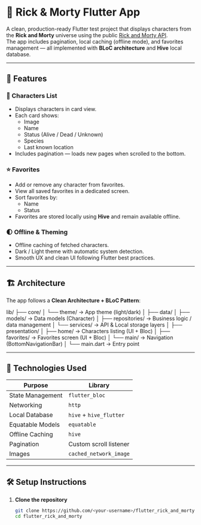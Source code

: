 # 🧪 Rick & Morty Flutter App

A clean, production-ready Flutter test project that displays characters from the **Rick and Morty** universe using the public [Rick and Morty API](https://rickandmortyapi.com/documentation).  
The app includes pagination, local caching (offline mode), and favorites management — all implemented with **BLoC architecture** and **Hive** local database.

---

## 🚀 Features

### 🧍 Characters List
- Displays characters in card view.
- Each card shows:
  - Image  
  - Name  
  - Status (Alive / Dead / Unknown)  
  - Species  
  - Last known location  
- Includes pagination — loads new pages when scrolled to the bottom.

### ⭐ Favorites
- Add or remove any character from favorites.
- View all saved favorites in a dedicated screen.
- Sort favorites by:
  - Name
  - Status
- Favorites are stored locally using **Hive** and remain available offline.

### 🌓 Offline & Theming
- Offline caching of fetched characters.
- Dark / Light theme with automatic system detection.
- Smooth UX and clean UI following Flutter best practices.

---

## 🏗️ Architecture

The app follows a **Clean Architecture + BLoC Pattern**:


lib/
├── core/
│ └── theme/ → App theme (light/dark)
│
├── data/
│ ├── models/ → Data models (Character)
│ ├── repositories/ → Business logic / data management
│ └── services/ → API & Local storage layers
│
├── presentation/
│ ├── home/ → Characters listing (UI + Bloc)
│ ├── favorites/ → Favorites screen (UI + Bloc)
│ └── main/ → Navigation (BottomNavigationBar)
│
└── main.dart → Entry point


---

## 🧩 Technologies Used

| Purpose | Library |
|----------|----------|
| State Management | `flutter_bloc` |
| Networking | `http` |
| Local Database | `hive` + `hive_flutter` |
| Equatable Models | `equatable` |
| Offline Caching | `hive` |
| Pagination | Custom scroll listener |
| Images | `cached_network_image` |

---

## 🛠️ Setup Instructions

1. **Clone the repository**
   ```bash
   git clone https://github.com/<your-username>/flutter_rick_and_morty.git
   cd flutter_rick_and_morty
